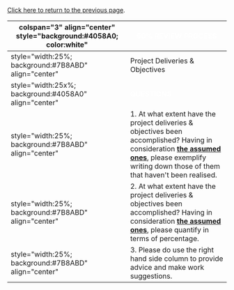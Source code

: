 [Click here to return to the previous
page](Project_Information:template_Testing_Guide_3.0 "wikilink").

| colspan="3" align="center" style="background:\#4058A0; color:white" | <font color="white">**50% REVIEW PROCESS**                                                                                                                                                                                                          |
| ------------------------------------------------------------------- | --------------------------------------------------------------------------------------------------------------------------------------------------------------------------------------------------------------------------------------------------- |
| style="width:25%; background:\#7B8ABD" align="center"               | Project Deliveries & Objectives                                                                                                                                                                                                                     |
| style="width:25x%; background:\#4058A0" align="center"              | <font color="white">**QUESTIONS**                                                                                                                                                                                                                   |
| style="width:25%; background:\#7B8ABD" align="center"               | 1\. At what extent have the project deliveries & objectives been accomplished? Having in consideration [**the assumed ones**](OWASP_Testing_Project_v3_Roadmap "wikilink"), please exemplify writing down those of them that haven't been realised. |
| style="width:25%; background:\#7B8ABD" align="center"               | 2\. At what extent have the project deliveries & objectives been accomplished? Having in consideration [**the assumed ones**](OWASP_Testing_Project_v3_Roadmap "wikilink"), please quantify in terms of percentage.                                 |
| style="width:25%; background:\#7B8ABD" align="center"               | 3\. Please do use the right hand side column to provide advice and make work suggestions.                                                                                                                                                           |